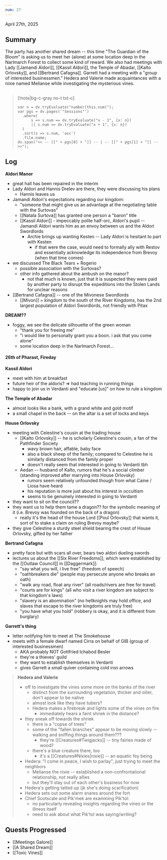 ```yaml
---
num: 27
---
```

April 27th, 2025

## Summary
The party has another shared dream -- this time "The Guardian of the Bloom" is asking us to meet her (alone) at some location deep in the Narlmarch Forest to collect some kind of reward. We also had meetings with Lady [[Jamandi Aldori]], [[Kassil Aldori]], the Temple of Abadar, [[Kalto Orlovsky]], and [[Bertrand Cafagna]]. Garrett had a meeting with a "group of interested businessmen." Hedera and Valerie made acquaintances with a nixie named Melianse while investigating the mysterious vines.

##
>[!note|bg-c-gray no-t txt-c]
>```dataviewjs
>var n = dv.tryEvaluate("number(this.num)");
>var pgs = dv.pages('"Sessions"')
>	.where(
>		s => s.num == dv.tryEvaluate("x - 1", {x: n})
>		|| s.num == dv.tryEvaluate("x + 1", {x: n})
>	)
>	.sort(s => s.num, 'asc')
>	.file.name;
>dv.span("<< -- [[" + pgs[0] + "]] -- | -- [[" + pgs[1] + "]] -- >>");
>```

## Log
**Aldori Manor**
- great hall has been repaired in the interim
- Lady Aldori and Hannis Drelev are there, they were discussing his plans
	- Hannis leaves us
- Jamandi Aldori's expectations regarding our kingdom:
	- "someone that might give us an advantage at the negotiating table with the Surtovas"
	- [[Natala Surtova]] has granted one person a "baron" title
	- [[Kassil Aldori]] - impeccably polite half-orc, Aldori's pupil -- Jamandi Aldori wants him as an envoy between us and the Aldori Swordlords
		- Archie brings up wanting Kesten -- Lady Aldori is hesitant to part with Kesten
			- if that were the case, would need to formally ally with Restov and essentially acknowledge its independence from Brevoy (when that time comes)
- we discussed The Black Tears + Rogerio
	- possible association with the Surtovas?
	- other info gathered about the ambush on the manor?
		- not that much is known, just that it is suspected they were paid by another party to disrupt the expeditions into the Stolen Lands for unclear reasons
- [[Bertrand Cafagna]] -- one of the Mivonese Swordlords
	- [[Mivon]] = kingdom to the south of the River Kingdoms, has the 2nd largest population of Aldori Swordlords, not friendly with Pitax

**DREAM??**
- foggy, we see the delicate silhouette of the green woman
	- "thank you for freeing me"
	- "i would like to personally grant you a boon. i ask that you come alone"
	- some location deep in the Narlmarch Forest...

#### 26th of Pharast, Fireday
**Kassil Aldori**
- meet with him at breakfast
- future heir of the aldoris? => had teaching in running things
- happy to join us in Verdanti and "educate \[us]" on how to rule a kingdom

**The Temple of Abadar**
- almost looks like a bank, with a grand white and gold motif
- a small chapel in the back -- on the altar is a set of locks and keys

**House Orlovsky**
- meeting with Celestine's cousin at the trading house
	- [[Kalto Orlovsky]] -- he is scholarly Celestine's cousin, a fan of the Pathfinder Society
		- wavy brown hair, affable, baby face
		- also a black sheep of the family; compared to Celestine he is similarly distanced from the family proper
		- doesn't really seem that interested in going to Verdanti tbh
	- Aedan -- husband of Kalto, rumors that he's a social climber (standing improved after marrying into House Orlovsky)
		- rumors seem relatively unfounded though from what Caine / Liosa have heard
		- his reputation is more just about his interest in occultism
		- seems to be genuinely interested in going to Verdanti
- they want to sit on the council??
- they want us to help them tame a dragon?? for the symbolic meaning of it (i.e. Brevoy was founded on the back of a dragon)
	- really it's the head of the house Lord [[Poul Orlovsky]] that wants it, sort of to stake a claim on ruling Brevoy maybe?
- they give Celestine a sturdy steel shield bearing the crest of House Orlovsky, gifted by her father

**Bertrand Cafagna**
- pretty face but with scars all over, bears two aldori dueling swords
- lectures us about the [[Six River Freedoms]], which were established by the [[Outlaw Council]] in [[Daggermark]]:
	- "say what you will, i live free" (freedom of speech)
	- "oathbreakers die" (people may persecute anyone who breaks an oath)
	- "walk any road, float any river" (all roads/rivers are free for travel)
	- "courts are for kings" (all who visit a river kingdom are subject to that kingdom's laws)
	- "slavery is an abomination" (no hellknights may hold office, and slaves that escape to the river kingdoms are truly free)
	- "you have what you hold" (robbery is okay, and it is different from burglary)

**Garrett's thing**
- letter notifying him to meet at The Smokehouse
- meets with a female dwarf named Cirra on behalf of GIB (group of interested businessmen)
	- AKA probably NOT Gottfried Ichabod Besler
	- they're a thieves' guild
	- they want to establish themselves in Verdanti
	- gives Garrett a small quiver containing cold iron arrows

> **Hedera and Valerie**
> - off to investigate the vines some more on the banks of the river
> 	- distinct from the surrounding vegetation, thicker and oilier, don't appear to be native
> 	- almost look like they have tubers?
> 	- Hedera makes a firebreak and lights some of the vines on fire
> 		- immediately hears a faint shriek in the distance?
> - they sneak off towards the shriek
> 	- there is a "copse of trees"
> 	- some of the "fallen branches" appear to be moving slowly -- walking and sniffing things around them???
> 		- they're [[Creatures#Twigjacks]] -- tiny fairies made of wood?
> 	- there's a blue creature there, too
> 		- it's a [[Creatures#Nixies|nixie]] -- an aquatic fey being
> - Hedera: "I come in peace, I wish to parlay", just trying to meet the neighbors
> 	- Melianse the nixie -- established a non-confrontational relationship, not really allies
> 	- but they'll stay out of each other's business for now
> - Hedera's getting tatted up (jk she's doing scarification)
> - Hedera sets out some alarm snares around the fort
> - Chief Sootscale and Pik'mek are examining Pik'tol:
> 	- no particularly revealing insights regarding the vines or the illness itself
> 	- need to ask about what Pik'tol was saying/writing?

## Quests Progressed
- [[Meetings Galore]]
- [[A Shared Dream]]
- [[Toxic Vines]]